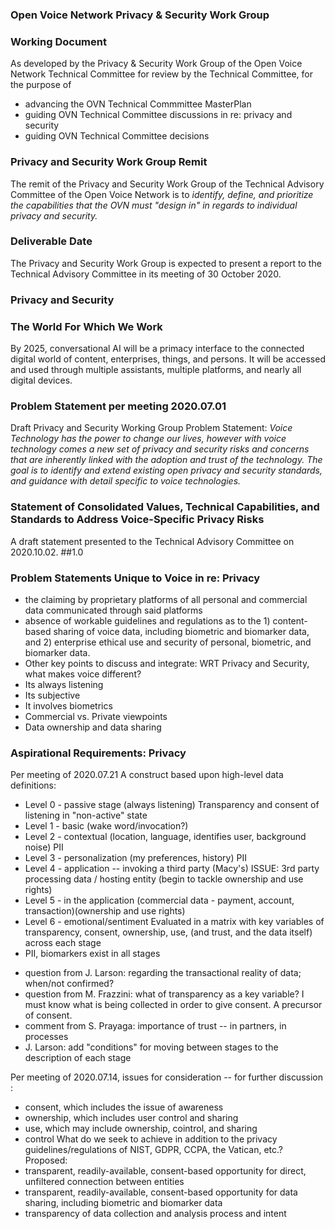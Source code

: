 ### Open Voice Network Privacy & Security Work Group
### Working Document
As developed by the Privacy & Security Work Group of the Open Voice Network Technical Committee for review by the Technical Committee, for the purpose of 
* advancing the OVN Technical Commmittee MasterPlan
* guiding OVN Technical Committee discussions in re: privacy and security
* guiding OVN Technical Committee decisions

### Privacy and Security Work Group Remit
The remit of the Privacy and Security Work Group of the Technical Advisory Committee of the Open Voice Network is to *identify, define, and prioritize the capabilities that the OVN must "design in" in regards to individual privacy and security.*  
### Deliverable Date
The Privacy and Security Work Group is expected to present a report to the Technical Advisory Committee in its meeting of 30 October 2020.

### Privacy and Security
### The World For Which We Work
By 2025, conversational AI will be a primacy interface to the connected digital world of content, enterprises, things, and persons.  It will be accessed and used through multiple assistants, multiple platforms, and nearly all digital devices.
### Problem Statement per meeting 2020.07.01
Draft Privacy and Security Working Group Problem Statement: *Voice Technology has the power to change our lives, however with voice technology comes a new set of privacy and security risks and concerns that are inherently linked with the adoption and trust of the technology. The goal is to identify and extend existing open privacy and security standards, and guidance with detail specific to voice technologies.*
### Statement of Consolidated Values, Technical Capabilities, and Standards to Address Voice-Specific Privacy Risks
A draft statement presented to the Technical Advisory Committee on 2020.10.02.
##1.0 
### Problem Statements Unique to Voice in re: Privacy
- the claiming by proprietary platforms of all personal and commercial data communicated through said platforms
- absence of workable guidelines and regulations as to the 1) content-based sharing of voice data, including biometric and biomarker data, and 2) enterprise ethical use and security of personal, biometric, and biomarker data.
- Other key points to discuss and integrate:
WRT Privacy and Security, what makes voice different?
- Its always listening
- Its subjective
- It involves biometrics
- Commercial vs. Private viewpoints
- Data ownership and data sharing
### Aspirational Requirements: Privacy
Per meeting of 2020.07.21
A construct based upon high-level data definitions: 
- Level 0 - passive stage (always listening) Transparency and consent of listening in "non-active" state 
- Level  1 - basic (wake word/invocation?)
- Level 2 - contextual (location, language, identifies user, background noise) PII
- Level 3 - personalization (my preferences, history) PII
- Level 4 - application -- invoking a third party (Macy's) ISSUE: 3rd party processing data / hosting entity  (begin to tackle ownership and use rights) 
- Level 5 - in the application (commercial data - payment, account, transaction)(ownership and use rights)
- Level 6 - emotional/sentiment 
Evaluated in a matrix with key variables of transparency, consent, ownership, use, (and trust, and the data itself)  across each stage 
- PII, biomarkers exist in all stages
* question from J. Larson: regarding the transactional reality of data; when/not confirmed?
* question from M. Frazzini: what of transparency as a key variable?  I must know what is being collected in order to give consent. A precursor of consent.
* comment from S. Prayaga: importance of trust -- in partners, in processes
* J. Larson: add "conditions" for moving between stages to the description of each stage

Per meeting of 2020.07.14, issues for consideration -- for further discussion :
- consent, which includes the issue of awareness
- ownership, which includes user control and sharing
- use, which may include ownership, cointrol, and sharing
- control 
What do we seek to achieve in addition to the privacy guidelines/regulations of NIST, GDPR, CCPA, the Vatican, etc.?  Proposed:
- transparent, readily-available, consent-based opportunity for direct, unfiltered connection between entities
- transparent, readily-available, consent-based opportunity for data sharing, including biometric and biomarker data
- transparency of data collection and analysis process and intent




